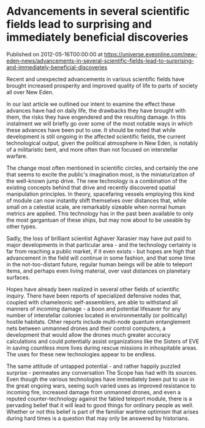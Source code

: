 # Advancements in several scientific fields lead to surprising and immediately beneficial discoveries
Published on 2012-05-16T00:00:00 at https://universe.eveonline.com/new-eden-news/advancements-in-several-scientific-fields-lead-to-surprising-and-immediately-beneficial-discoveries

Recent and unexpected advancements in various scientific fields have brought increased prosperity and improved quality of life to parts of society all over New Eden.

In our last article we outlined our intent to examine the effect these advances have had on daily life, the drawbacks they have brought with them, the risks they have engendered and the resulting damage. In this instalment we will briefly go over some of the most notable ways in which these advances have been put to use. It should be noted that while development is still ongoing in the affected scientific fields, the current technological output, given the political atmosphere in New Eden, is notably of a militaristic bent, and more often than not focused on interstellar warfare.

The change most often mentioned in scientific circles, and certainly the one that seems to excite the public's imagination most, is the miniaturization of the well-known jump drive. The new technology is a combination of the existing concepts behind that drive and recently discovered spatial manipulation principles. In theory, spacefaring vessels employing this kind of module can now instantly shift themselves over distances that, while small on a celestial scale, are remarkably sizeable when normal human metrics are applied. This technology has in the past been available to only the most gargantuan of these ships, but may now about to be useable by other types.

Sadly, the loss of brilliant scientist Aghaver Xarasier may have put paid to major developments in that particular area - and the technology certainly is far from reaching a public market, if it even exists - but hopes are high that advancement in the field will continue in some fashion, and that some time in the not-too-distant future, regular human beings will be able to teleport items, and perhaps even living material, over vast distances on planetary surfaces.

Hopes have already been realized in several other fields of scientific inquiry. There have been reports of specialized defensive nodes that, coupled with chameleonic self-assemblers, are able to withstand all manners of incoming damage - a boon and potential lifesaver for any number of interstellar colonies located in environmentally (or politically) hostile habitats. Other reports include multi-node quantum entanglement nets between unmanned drones and their control computers, a development that would allow the drones much greater accuracy calculations and could potentially assist organizations like the Sisters of EVE in saving countless more lives during rescue missions in inhospitable areas. The uses for these new technologies appear to be endless.

The same attitude of untapped potential - and rather happily puzzled surprise - permeates any conversation The Scope has had with its sources. Even though the various technologies have immediately been put to use in the great ongoing wars, seeing such varied uses as improved resistance to incoming fire, increased damage from unmanned drones, and even a reputed counter-technology against the fabled teleport module, there is a pervading belief that it will lead to good things for ordinary people as well. Whether or not this belief is part of the familiar wartime optimism that arises during hard times is a question that may only be answered by historians.
